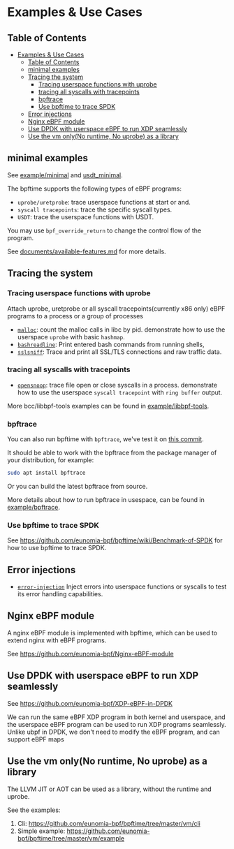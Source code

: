 # Examples & Use Cases

## Table of Contents

- [Examples \& Use Cases](#examples--use-cases)
  - [Table of Contents](#table-of-contents)
  - [minimal examples](#minimal-examples)
  - [Tracing the system](#tracing-the-system)
    - [Tracing userspace functions with uprobe](#tracing-userspace-functions-with-uprobe)
    - [tracing all syscalls with tracepoints](#tracing-all-syscalls-with-tracepoints)
    - [bpftrace](#bpftrace)
    - [Use bpftime to trace SPDK](#use-bpftime-to-trace-spdk)
  - [Error injections](#error-injections)
  - [Nginx eBPF module](#nginx-ebpf-module)
  - [Use DPDK with userspace eBPF to run XDP seamlessly](#use-dpdk-with-userspace-ebpf-to-run-xdp-seamlessly)
  - [Use the vm only(No runtime, No uprobe) as a library](#use-the-vm-onlyno-runtime-no-uprobe-as-a-library)

## minimal examples

See [example/minimal](https://github.com/eunomia-bpf/bpftime/tree/master/example/minimal) and [usdt_minimal](https://github.com/eunomia-bpf/bpftime/tree/master/example/usdt_minimal).

The bpftime supports the following types of eBPF programs:

- `uprobe/uretprobe`: trace userspace functions at start or and.
- `syscall tracepoints`: trace the specific syscall types.
- `USDT`: trace the userspace functions with USDT.

You may use `bpf_override_return` to change the control flow of the program.

See [documents/available-features.md](https://github.com/eunomia-bpf/bpftime/tree/master/documents/avaliable-features.md) for more details.

## Tracing the system

### Tracing userspace functions with uprobe

Attach uprobe, uretprobe or all syscall tracepoints(currently x86 only) eBPF programs to a process or a group of processes

- [`malloc`](https://github.com/eunomia-bpf/bpftime/tree/master/example/malloc): count the malloc calls in libc by pid. demonstrate how to use the userspace `uprobe` with basic `hashmap`.
- [`bashreadline`](https://github.com/eunomia-bpf/bpftime/tree/master/example/libbpf-tools/bashreadline): Print entered bash commands from running shells,
- [`sslsniff`](https://github.com/eunomia-bpf/bpftime/tree/master/example/sslsniff): Trace and print all SSL/TLS connections and raw traffic data.

### tracing all syscalls with tracepoints

- [`opensnoop`](https://github.com/eunomia-bpf/bpftime/tree/master/example/opensnoop): trace file open or close syscalls in a process. demonstrate how to use the userspace `syscall tracepoint` with `ring buffer` output.

More bcc/libbpf-tools examples can be found in [example/libbpf-tools](https://github.com/eunomia-bpf/bpftime/tree/master/example/libbpf-tools).

### bpftrace

You can also run bpftime with `bpftrace`, we've test it on [this commit](https://github.com/iovisor/bpftrace/commit/75aca47dd8e1d642ff31c9d3ce330e0c616e5b96).

It should be able to work with the bpftrace from the package manager of your distribution, for example:

```bash
sudo apt install bpftrace
```

Or you can build the latest bpftrace from source.

More details about how to run bpftrace in usespace, can be found in [example/bpftrace](https://github.com/eunomia-bpf/bpftime/tree/master/example/bpftrace).

### Use bpftime to trace SPDK

See <https://github.com/eunomia-bpf/bpftime/wiki/Benchmark-of-SPDK> for how to use bpftime to trace SPDK.

## Error injections

- [`error-injection`](https://github.com/eunomia-bpf/bpftime/tree/master/example/error-inject) Inject errors into userspace functions or syscalls to test its error handling capabilities.

## Nginx eBPF module

A nginx eBPF module is implemented with bpftime, which can be used to extend nginx with eBPF programs.

See <https://github.com/eunomia-bpf/Nginx-eBPF-module>

## Use DPDK with userspace eBPF to run XDP seamlessly

See <https://github.com/eunomia-bpf/XDP-eBPF-in-DPDK>

We can run the same eBPF XDP program in both kernel and userspace, and the userspace eBPF program can be used to run XDP programs seamlessly. Unlike ubpf in DPDK, we don't need to modify the eBPF program, and can support eBPF maps

## Use the vm only(No runtime, No uprobe) as a library

The LLVM JIT or AOT can be used as a library, without the runtime and uprobe.

See the examples:

1. Cli: <https://github.com/eunomia-bpf/bpftime/tree/master/vm/cli>
2. Simple example: <https://github.com/eunomia-bpf/bpftime/tree/master/vm/example>
